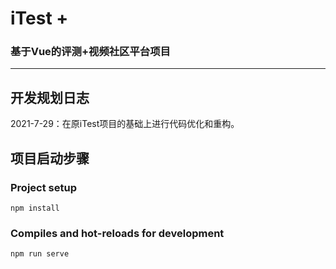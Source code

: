 
# iTest + 
### 基于Vue的评测+视频社区平台项目

----------------------------

## 开发规划日志

2021-7-29：在原iTest项目的基础上进行代码优化和重构。


## 项目启动步骤
### Project setup
```
npm install
```

### Compiles and hot-reloads for development
```
npm run serve
```


